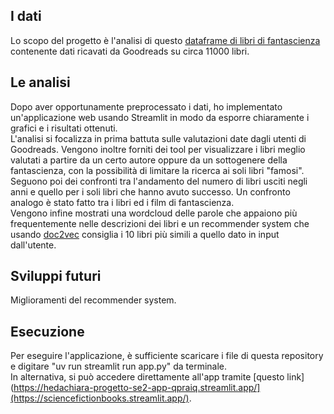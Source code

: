 ## I dati
Lo scopo del progetto è l'analisi di questo [dataframe di libri di fantascienza](https://www.kaggle.com/datasets/tanguypledel/science-fiction-books-subgenres) 
contenente dati ricavati da Goodreads su circa 11000 libri.
## Le analisi
Dopo aver opportunamente preprocessato i dati, ho implementato un'applicazione web usando Streamlit in modo da esporre chiaramente i grafici e i risultati ottenuti.  
L'analisi si focalizza in prima battuta sulle valutazioni date dagli utenti di Goodreads. Vengono inoltre forniti dei tool per visualizzare i libri meglio valutati a partire da un certo autore oppure
da un sottogenere della fantascienza, con la possibilità di limitare la ricerca ai soli libri "famosi".  
Seguono poi dei confronti tra l'andamento del numero di libri usciti negli anni e quello per i soli libri che hanno avuto successo. Un confronto analogo è stato fatto tra i libri ed i film di fantascienza.  
Vengono infine mostrati una wordcloud delle parole che appaiono più frequentemente nelle descrizioni dei libri e un recommender system che usando [doc2vec](https://radimrehurek.com/gensim/models/doc2vec.html)
consiglia i 10 libri più simili a quello dato in input dall'utente.
## Sviluppi futuri
Miglioramenti del recommender system.
## Esecuzione
Per eseguire l'applicazione, è sufficiente scaricare i file di questa repository e digitare "uv run streamlit run app.py" da terminale.  
In alternativa, si può accedere direttamente all'app tramite [questo link](https://hedachiara-progetto-se2-app-qpraiq.streamlit.app/](https://sciencefictionbooks.streamlit.app/).
